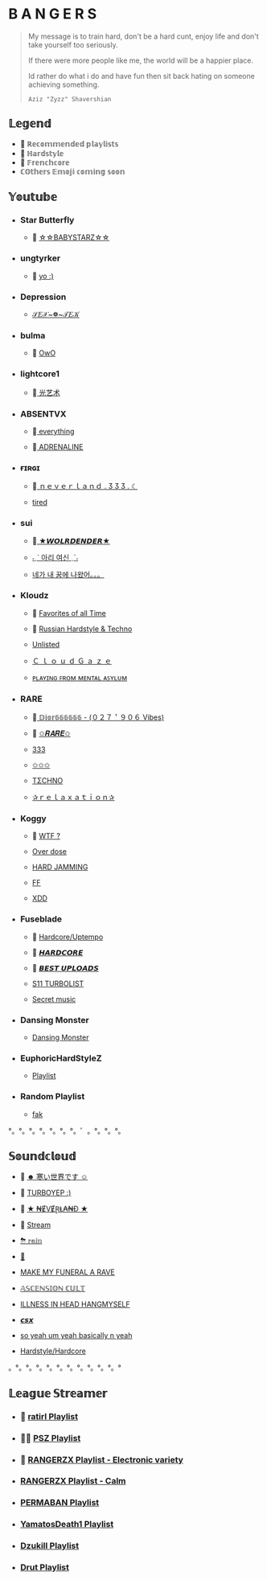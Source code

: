 # B A N G E R S

> My message is to train hard, don't be a hard cunt, enjoy life and don't take yourself too seriously.
> 
> If there were more people like me, the world will be a happier place.
> 
> Id rather do what i do and have fun then sit back hating on someone achieving something.
>
> `Aziz "Zyzz" Shavershian`

## 𝕃𝕖𝕘𝕖𝕟𝕕

- 🌺 ℝ𝕖𝕔𝕠𝕞𝕞𝕖𝕟𝕕𝕖𝕕 𝕡𝕝𝕒𝕪𝕝𝕚𝕤𝕥𝕤
- 🤖 ℍ𝕒𝕣𝕕𝕤𝕥𝕪𝕝𝕖
- 🥖 𝔽𝕣𝕖𝕟𝕔𝕙𝕔𝕠𝕣𝕖
- ℂ𝕆𝕥𝕙𝕖𝕣𝕤 𝔼𝕞𝕠𝕛𝕚 𝕔𝕠𝕞𝕚𝕟𝕘 𝕤𝕠𝕠𝕟

##  𝕐𝕠𝕦𝕥𝕦𝕓𝕖

- ###  Star Butterfly
  - 🌺 [☆☆BABYSTARZ☆☆](https://youtube.com/playlist?list=PLOIVjznzkF6g8xSgS5JWDYBQeeJBTBWRc)

- ###  ungtyrker
  - 🌺 [yo :)](https://youtube.com/playlist?list=PLBUKAh5mLY_5dDxbX9h7miUIG0sMqL4_W)

- ###  Depression
  - [𝒮𝐸𝒳~❁~𝒯𝐸𝒦](https://youtube.com/playlist?list=PLTwLDJl0Tns0W7HUtdBxFdOWnOXtwkw5l)

- ###  bulma
  - 🌺 [OwO](https://youtube.com/playlist?list=PLRTmPyJoUCsilhMsxQrf2gsZkc4l6yCWa)

- ###  lightcore1
  - 🌺[ 光艺术](https://youtube.com/playlist?list=PLkPdrjrOokC9WYn9BMVe-JdcizBU2I7Sg)

- ###  ABSENTVX
  - 🌺[ everything](https://youtube.com/playlist?list=PLjO4NiJjMje92A4E740FqD-Wql_rsWBDL)

  - 🌺[ ADRENALINE](https://youtube.com/playlist?list=PLjO4NiJjMje8PRP55zvq02ddl3p27MafM)

- ###  ғɪʀɢɪ
  - 🌺[ ｎｅｖｅｒｌａｎｄ . Ӡ Ӡ Ӡ . ☾](https://youtube.com/playlist?list=PLdIDJawYJSxWzXIJV1WmOvV20ZU5ye2LJ)

  - [tired](https://youtube.com/playlist?list=PLdIDJawYJSxVyTuflOiKIxVfczb6h5SFA)

- ###  sui
  - 🌺[ ★𝙒𝙊𝙇𝙍𝘿𝙀𝙉𝘿𝙀𝙍★](https://youtube.com/playlist?list=PLV4HFv-t4bKCcVj0QSQk1D-cOiK38Nn0Q)
  
  - [˗ˏˋ 아리 여신 ˎˊ˗](https://youtube.com/playlist?list=PLV4HFv-t4bKCwa_VyHwww2ApDT0nO9uIG)

  - [네가 내 꿈에 나왔어。。。](https://youtube.com/playlist?list=PLV4HFv-t4bKBSEr7QB0itf8uXCclFQJjE)

- ###  Kloudz
  - 🌺 [Favorites of all Time](https://youtube.com/playlist?list=PLBTAY2snT7uHz3X5mkxQNMphXu2EvsvpV)

  - 🌺 [Russian Hardstyle & Techno](https://youtube.com/playlist?list=PLBTAY2snT7uHgzbKYWD58F-FrOthRpcxW)

  - [Unlisted](https://youtube.com/playlist?list=PLdIDJawYJSxWzXIJV1WmOvV20ZU5ye2LJ)

  - [Ｃ ｌ ｏ ｕ ｄ Ｇ ａ ｚ ｅ](https://youtube.com/playlist?list=PLBTAY2snT7uHPM87CB0DLXbrjdY9CjbDf)
  
  - [ᴘʟᴀʏɪɴɢ ꜰʀᴏᴍ ᴍᴇɴᴛᴀʟ ᴀꜱʏʟᴜᴍ](https://youtube.com/playlist?list=PLBTAY2snT7uEdYK9uH8E1nFKYH_Gx7lWV)

- ###  RARE

  - 🌺[ 𝔻𝕚𝕠𝕣𝟞𝟞𝟞𝟞𝟞𝟞   - (０２７＇９０６ Vibes)](https://youtube.com/playlist?list=PLs_wM-ic2GW85MdfLtA_MHK6eyknu8kSf)

  - 🌺 [✩𝑹𝑨𝑹𝑬✩](https://youtube.com/playlist?list=PLs_wM-ic2GW9ipwr2K0D_mACHxEIJzD44)
  
  - [333](https://youtube.com/playlist?list=PLs_wM-ic2GW-WaX4KsnB2a5dsk8zFG0sZ)

  - [✩✩✩](https://youtube.com/playlist?list=PLs_wM-ic2GW_QeX-MZ_jeZFmFWkcd_w-T)

  - [TΣCHNO](https://youtube.com/playlist?list=PLs_wM-ic2GW92EZYgOxnUzxsYjdzod1aC)

  - [✰ｒｅｌａｘａｔｉｏｎ✰](https://youtube.com/playlist?list=PLs_wM-ic2GW_0mTLOx2NjC0hImG4DPsUw)

- ###  Koggy
  - 🌺 [WTF ?](https://www.youtube.com/playlist?list=PLwjILfFA1jP2InReBHJ-U1PVxI8DibjiC)

  - [Over dose](https://www.youtube.com/playlist?list=PLwjILfFA1jP1l46JmKQn1TpQz-I3flQSI)

  - [HARD JAMMING](https://youtube.com/playlist?list=PLwjILfFA1jP24o-lM7cLUBWlV4TIPyShK)

  - [FF](https://www.youtube.com/playlist?list=PLA2s-eFmg8zi264o399Yq65YS8ZJXhwCH)

  - [XDD](https://youtube.com/playlist?list=PLL3FeXm4eFvD2Xl5xM4wSY4z8Z9X9RHWY)

- ###  Fuseblade
  - 🌺 [Hardcore/Uptempo](https://youtube.com/playlist?list=PLd1lRhpxu6ETL-4T8Op6NWdlZvKGKRqPL)

  - 🌺 [𝙃𝘼𝙍𝘿𝘾𝙊𝙍𝙀](https://youtube.com/playlist?list=PLd1lRhpxu6ESgWFirlE7R_g4bncuctQpu)

  - 🌺 [𝘽𝙀𝙎𝙏 𝙐𝙋𝙇𝙊𝘼𝘿𝙎](https://youtube.com/playlist?list=PLd1lRhpxu6EQiPvQfmViWROKWeCGerFpt)

  - [S11 TURBOLIST](https://youtube.com/playlist?list=PLd1lRhpxu6EQWSUZmrkjd0T8nHtPajTM_)

  - [Secret music](https://youtube.com/playlist?list=PLd1lRhpxu6)

- ###  Dansing Monster
  - [Dansing Monster](https://youtube.com/playlist?list=PLnyLLWouN3xW2BVuT4cNAva--XjcjG7VL)

- ###  EuphoricHardStyleZ
  - [Playlist](https://www.youtube.com/user/EuphoricHardStyleZ/playlists)

- ###  Random Playlist
  - [fak](https://youtube.com/playlist?list=PLI2Y-84_0CjVOAufzyqHMT51BzE1Vy68E)

°。°。°。°。°。°。°。゜。°。°。°。
## 𝕊𝕠𝕦𝕟𝕕𝕔𝕝𝕠𝕦𝕕
  - 🌺 [☻ 寒い世界です ☺](https://soundcloud.com/puwen/sets/h4h4?si=c0fd41ac46794b68819da5d11eec03cb)

  - 🌺 [TURBOYEP :)](https://soundcloud.com/jennan-pogi/sets/nigga-gaming?si=5dda7fa7c60b4bc7820ab4efa232bdec)
  
  - 🌺 [★ ₦ɆVɆⱤⱠ₳₦Đ ★](https://soundcloud.com/user-17871223/sets/neverland?si=b9a4e949efe843beb60568055731b515)
  
  - 🌺 [Stream](https://soundcloud.com/ext-cookiez/sets/stream?si=d8e536148cad474a9a93d1084e1b23f3)

  - [⛈ 𝕣𝕒𝕚𝕟](https://soundcloud.com/ext-cookiez/sets/osee16sv0r13?si=ac5b22bad71f47b6a632c9cded3d0e49)

  - [🥶](https://soundcloud.com/pihee/sets/reggeli?si=346c1f7ee1da4399bf97c7422a85ae00)

  - [MAKE MY FUNERAL A RAVE](https://soundcloud.com/ext-cookiez/sets/make-my-funeral-a-rave?si=55621e70356a4735bbe0296a2ce88aec)

  - [𝔸𝕊ℂ𝔼ℕ𝕊𝕀𝕆ℕ ℂ𝕌𝕃𝕋](https://soundcloud.com/anguish333/sets/ascension-cult?si=fd683ae54ece4b57b52a8ac759ea4b59)

  - [ILLNESS IN HEAD HANGMYSELF](https://soundcloud.com/perma-ban/sets/illness-in-head-hangmyself?si=be9eeda485a2439eadfd07885392807b)

  - [𝙘𝙨𝙭](https://soundcloud.com/csx607/sets/csx?si=805b608bb6874653bdd68e08634f4648)

  - [so yeah um yeah basically n yeah](https://soundcloud.com/user-256949938-731307846/sets/k-r-a-k-e-n-k-i-t-t-e-n?si=8b18a95f9a594c01b7ae790016502093)

  - [Hardstyle/Hardcore](https://soundcloud.com/905360989/sets/hardstyle?si=7572aaed61b749848b41cf8653df9335)

。°。°。°。°。°。°。°。°。°。°。°

## 𝕃𝕖𝕒𝕘𝕦𝕖 𝕊𝕥𝕣𝕖𝕒𝕞𝕖𝕣
  - ###  🌺 [ratirl Playlist](https://youtube.com/playlist?list=PLy6N_9yB8Qwy6LL0J7zLUyW8XNX-BPeDl)
  
  - ###  🌺🥖 [PSZ Playlist](https://youtube.com/playlist?list=PLOJH4fJ3_716A0WHi1wTNDi4yaGuT2Ma0)
  
  - ###  🌺 [RANGERZX Playlist   - Electronic variety](https://youtube.com/playlist?list=PLKuoegqr5HTlMAJjMF1y80GWf5nH77kD8)

  - ###  [RANGERZX Playlist   - Calm](https://youtube.com/playlist?list=PLKuoegqr5HTlCaaXkGEcHFNd4FZsVhRHc)

  - ###  [PERMABAN Playlist](https://youtube.com/playlist?list=PLZW5bl8Qpvk0yx0w9cNoRUtdm8zKuZIqy)

  - ###  [YamatosDeath1 Playlist](https://youtube.com/playlist?list=PLK60xqOiftyBLpxUAabDa5-C03aWCDw3T)

  - ###  [Dzukill Playlist](https://youtube.com/playlist?list=PLUBIsOBogkUT_1PNTkky5xPPyzGwwiwUx)

  - ###  [Drut Playlist](https://youtube.com/playlist?list=PLN7UHh1rYr4jNMyZQKlWOUuc5RyUlSt49)

